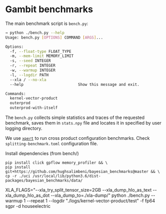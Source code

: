 Gambit benchmarks 
===

The main benchmark script is `bench.py`:

```bash
→ python ./bench.py --help
Usage: bench.py [OPTIONS] COMMAND [ARGS]...

Options:
  -f, --float-type FLOAT_TYPE
  -m, --mem-limit MEMORY_LIMIT
  -s, --seed INTEGER
  -r, --repeat INTEGER
  -w, --warmup INTEGER
  -l, --logdir PATH
  --xla / --no-xla
  --help                        Show this message and exit.

Commands:
  kernel-vector-product
  outerprod
  outerprod-with-itself
```

The `bench.py` collects simple statistics and traces of the requested benchmark, saves them in `stats.npy` file and locates it in specified by user logging directory.

We use [`xpert`](https://github.com/awav/xpert) to run cross product configuration benchmarks. Check `splitting-benchmark.toml` configuration file.

Install dependencies (from bench/)
```
pip install click gpflow memory_profiler && \
pip install git+https://github.com/hughsalimbeni/bayesian_benchmarks@master && \
cp -r ./uci /usr/local/lib/python3.6/dist-packages/bayesian_benchmarks/data/
```

XLA_FLAGS="--xla_try_split_tensor_size=2GB --xla_dump_hlo_as_text --xla_dump_hlo_as_dot --xla_dump_to=./xla-dump/" python ./bench.py --warmup 1 --repeat 1 --logdir "./logs/kernel-vector-product/test" -f fp64 sgpr -d houseelectric
